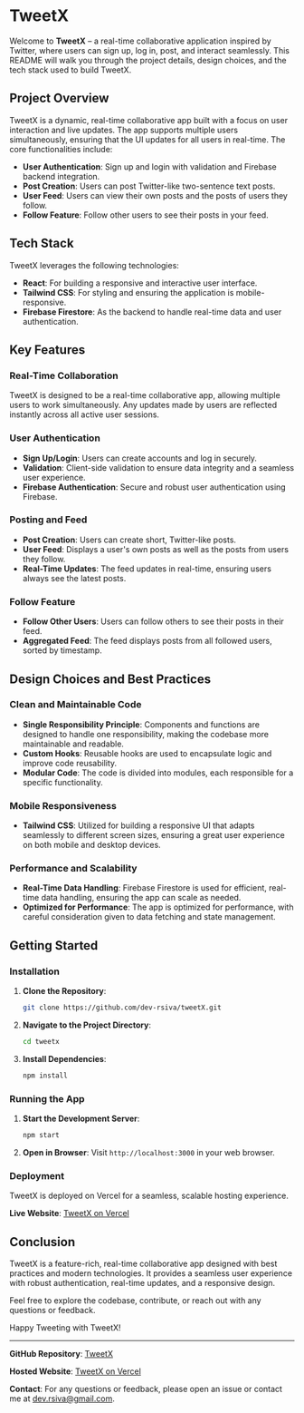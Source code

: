 # TweetX

Welcome to **TweetX** – a real-time collaborative application inspired by Twitter, where users can sign up, log in, post, and interact seamlessly. This README will walk you through the project details, design choices, and the tech stack used to build TweetX.

## Project Overview

TweetX is a dynamic, real-time collaborative app built with a focus on user interaction and live updates. The app supports multiple users simultaneously, ensuring that the UI updates for all users in real-time. The core functionalities include:

- **User Authentication**: Sign up and login with validation and Firebase backend integration.
- **Post Creation**: Users can post Twitter-like two-sentence text posts.
- **User Feed**: Users can view their own posts and the posts of users they follow.
- **Follow Feature**: Follow other users to see their posts in your feed.

## Tech Stack

TweetX leverages the following technologies:

- **React**: For building a responsive and interactive user interface.
- **Tailwind CSS**: For styling and ensuring the application is mobile-responsive.
- **Firebase Firestore**: As the backend to handle real-time data and user authentication.

## Key Features

### Real-Time Collaboration

TweetX is designed to be a real-time collaborative app, allowing multiple users to work simultaneously. Any updates made by users are reflected instantly across all active user sessions.

### User Authentication

- **Sign Up/Login**: Users can create accounts and log in securely.
- **Validation**: Client-side validation to ensure data integrity and a seamless user experience.
- **Firebase Authentication**: Secure and robust user authentication using Firebase.

### Posting and Feed

- **Post Creation**: Users can create short, Twitter-like posts.
- **User Feed**: Displays a user's own posts as well as the posts from users they follow.
- **Real-Time Updates**: The feed updates in real-time, ensuring users always see the latest posts.

### Follow Feature

- **Follow Other Users**: Users can follow others to see their posts in their feed.
- **Aggregated Feed**: The feed displays posts from all followed users, sorted by timestamp.

## Design Choices and Best Practices

### Clean and Maintainable Code

- **Single Responsibility Principle**: Components and functions are designed to handle one responsibility, making the codebase more maintainable and readable.
- **Custom Hooks**: Reusable hooks are used to encapsulate logic and improve code reusability.
- **Modular Code**: The code is divided into modules, each responsible for a specific functionality.

### Mobile Responsiveness

- **Tailwind CSS**: Utilized for building a responsive UI that adapts seamlessly to different screen sizes, ensuring a great user experience on both mobile and desktop devices.

### Performance and Scalability

- **Real-Time Data Handling**: Firebase Firestore is used for efficient, real-time data handling, ensuring the app can scale as needed.
- **Optimized for Performance**: The app is optimized for performance, with careful consideration given to data fetching and state management.

## Getting Started

### Installation

1. **Clone the Repository**:
   ```sh
   git clone https://github.com/dev-rsiva/tweetX.git
   ```
2. **Navigate to the Project Directory**:
   ```sh
   cd tweetx
   ```
3. **Install Dependencies**:
   ```sh
   npm install
   ```

### Running the App

1. **Start the Development Server**:
   ```sh
   npm start
   ```
2. **Open in Browser**:
   Visit `http://localhost:3000` in your web browser.

### Deployment

TweetX is deployed on Vercel for a seamless, scalable hosting experience.

**Live Website**: [TweetX on Vercel](https://tweetx-siva.vercel.app/)

## Conclusion

TweetX is a feature-rich, real-time collaborative app designed with best practices and modern technologies. It provides a seamless user experience with robust authentication, real-time updates, and a responsive design.

Feel free to explore the codebase, contribute, or reach out with any questions or feedback.

Happy Tweeting with TweetX!

---

**GitHub Repository**: [TweetX](https://github.com/dev-rsiva/tweetX.git)

**Hosted Website**: [TweetX on Vercel](https://tweetx-siva.vercel.app/)

**Contact**: For any questions or feedback, please open an issue or contact me at dev.rsiva@gmail.com.
